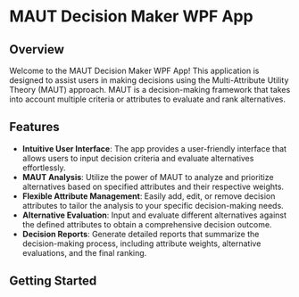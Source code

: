 # MAUT Decision Maker WPF App

## Overview

Welcome to the MAUT Decision Maker WPF App! This application is designed to assist users in making decisions using the Multi-Attribute Utility Theory (MAUT) approach. MAUT is a decision-making framework that takes into account multiple criteria or attributes to evaluate and rank alternatives.

## Features

- **Intuitive User Interface**: The app provides a user-friendly interface that allows users to input decision criteria and evaluate alternatives effortlessly.
- **MAUT Analysis**: Utilize the power of MAUT to analyze and prioritize alternatives based on specified attributes and their respective weights.
- **Flexible Attribute Management**: Easily add, edit, or remove decision attributes to tailor the analysis to your specific decision-making needs.
- **Alternative Evaluation**: Input and evaluate different alternatives against the defined attributes to obtain a comprehensive decision outcome.
- **Decision Reports**: Generate detailed reports that summarize the decision-making process, including attribute weights, alternative evaluations, and the final ranking.

## Getting Started
